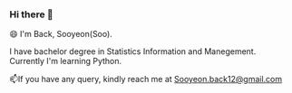 ### Hi there 👋

😄 I'm Back, Sooyeon(Soo).

I have bachelor degree in Statistics Information and Manegement.   
Currently I'm learning Python.

📫If you have any query, kindly reach me at Sooyeon.back12@gmail.com

<!--
**SooyeonBack/SooyeonBack** is a ✨ _special_ ✨ repository because its `README.md` (this file) appears on your GitHub profile.

Here are some ideas to get you started:

- 🔭 I’m currently working on ...
- 🌱 I’m currently learning ...
- 👯 I’m looking to collaborate on ...
- 🤔 I’m looking for help with ...
- 💬 Ask me about ...
- 📫 How to reach me: ...
- 😄 Pronouns: ...
- ⚡ Fun fact: ...
-->
